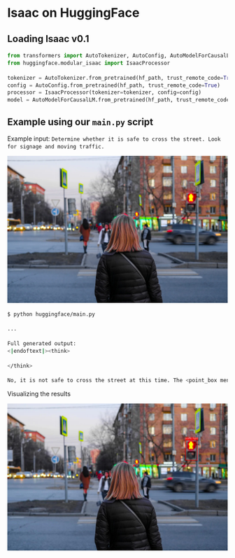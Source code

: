 # Isaac on HuggingFace 

## Loading Isaac v0.1
```python
from transformers import AutoTokenizer, AutoConfig, AutoModelForCausalLM
from huggingface.modular_isaac import IsaacProcessor

tokenizer = AutoTokenizer.from_pretrained(hf_path, trust_remote_code=True, use_fast=False)
config = AutoConfig.from_pretrained(hf_path, trust_remote_code=True)
processor = IsaacProcessor(tokenizer=tokenizer, config=config)
model = AutoModelForCausalLM.from_pretrained(hf_path, trust_remote_code=True)
```

## Example using our `main.py` script

Example input: `Determine whether it is safe to cross the street. Look for signage and moving traffic.` 

![input](assets/example.webp)


```bash
$ python huggingface/main.py 

...

Full generated output:
<|endoftext|><think>

</think>

No, it is not safe to cross the street at this time. The <point_box mention="traffic light"> (808,248) (863,386) </point_box> in the background is showing a red signal, which means it's not safe or legal to cross the street. This red light indicates that vehicles have the right of way, and pedestrians should wait until the light changes before proceeding to cross. It's important to always follow traffic signals for your safety and the safety of others on the road. When in doubt, it's best to wait until the signal changes to green before crossing the street.<|im_end|>
```

Visualizing the results 

![prediction](assets/prediction.jpeg)
